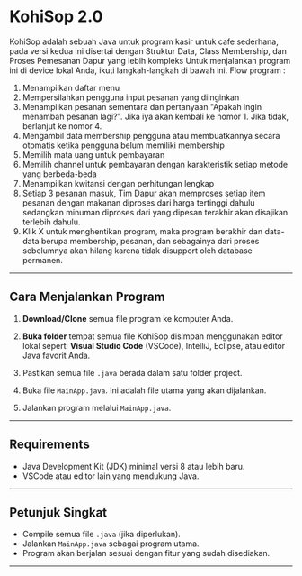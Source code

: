 # KohiSop 2.0

KohiSop adalah sebuah Java untuk program kasir untuk cafe sederhana, pada versi kedua ini disertai dengan Struktur Data, Class Membership, dan Proses Pemesanan Dapur yang lebih kompleks
Untuk menjalankan program ini di device lokal Anda, ikuti langkah-langkah di bawah ini. Flow program :
1. Menampilkan daftar menu
2. Mempersilahkan pengguna input pesanan yang diinginkan
3. Menampilkan pesanan sementara dan pertanyaan "Apakah ingin menambah pesanan lagi?". Jika iya akan kembali ke nomor 1. Jika tidak, berlanjut ke nomor 4.
4. Mengambil data membership pengguna atau membuatkannya secara otomatis ketika pengguna belum memiliki membership
5. Memilih mata uang untuk pembayaran
6. Memilih channel untuk pembayaran dengan karakteristik setiap metode yang berbeda-beda
7. Menampilkan kwitansi dengan perhitungan lengkap
8. Setiap 3 pesanan masuk, Tim Dapur akan memproses setiap item pesanan dengan makanan diproses dari harga tertinggi dahulu sedangkan minuman diproses dari yang dipesan terakhir akan disajikan terlebih dahulu.
9. Klik X untuk menghentikan program, maka program berakhir dan data-data berupa membership, pesanan, dan sebagainya dari proses sebelumnya akan hilang karena tidak disupport oleh database permanen.

---

## Cara Menjalankan Program

1. **Download/Clone** semua file program ke komputer Anda.
   
2. **Buka folder** tempat semua file KohiSop disimpan menggunakan editor lokal seperti **Visual Studio Code** (VSCode), IntelliJ, Eclipse, atau editor Java favorit Anda.

3. Pastikan semua file `.java` berada dalam satu folder project.

4. Buka file `MainApp.java`. Ini adalah file utama yang akan dijalankan.

5. Jalankan program melalui `MainApp.java`.

---

## Requirements

- Java Development Kit (JDK) minimal versi 8 atau lebih baru.
- VSCode atau editor lain yang mendukung Java.

---

## Petunjuk Singkat

- Compile semua file `.java` (jika diperlukan).
- Jalankan `MainApp.java` sebagai program utama.
- Program akan berjalan sesuai dengan fitur yang sudah disediakan.

---
